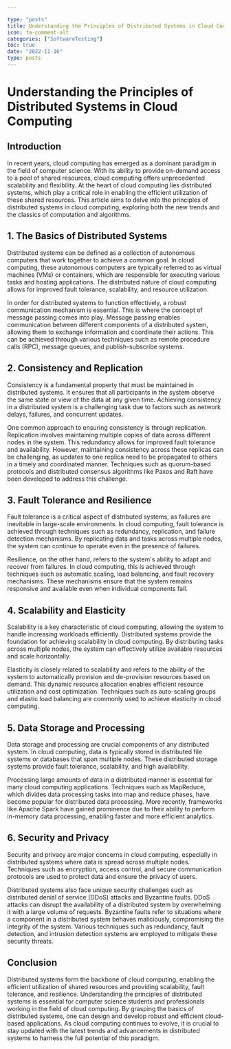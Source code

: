 ```yaml
---

type: "posts"
title: Understanding the Principles of Distributed Systems in Cloud Computing
icon: fa-comment-alt
categories: ["SoftwareTesting"]
toc: true
date: "2022-11-16"
type: posts
---
```





# Understanding the Principles of Distributed Systems in Cloud Computing

## Introduction

In recent years, cloud computing has emerged as a dominant paradigm in the field of computer science. With its ability to provide on-demand access to a pool of shared resources, cloud computing offers unprecedented scalability and flexibility. At the heart of cloud computing lies distributed systems, which play a critical role in enabling the efficient utilization of these shared resources. This article aims to delve into the principles of distributed systems in cloud computing, exploring both the new trends and the classics of computation and algorithms.

## 1. The Basics of Distributed Systems

Distributed systems can be defined as a collection of autonomous computers that work together to achieve a common goal. In cloud computing, these autonomous computers are typically referred to as virtual machines (VMs) or containers, which are responsible for executing various tasks and hosting applications. The distributed nature of cloud computing allows for improved fault tolerance, scalability, and resource utilization.

In order for distributed systems to function effectively, a robust communication mechanism is essential. This is where the concept of message passing comes into play. Message passing enables communication between different components of a distributed system, allowing them to exchange information and coordinate their actions. This can be achieved through various techniques such as remote procedure calls (RPC), message queues, and publish-subscribe systems.

## 2. Consistency and Replication

Consistency is a fundamental property that must be maintained in distributed systems. It ensures that all participants in the system observe the same state or view of the data at any given time. Achieving consistency in a distributed system is a challenging task due to factors such as network delays, failures, and concurrent updates.

One common approach to ensuring consistency is through replication. Replication involves maintaining multiple copies of data across different nodes in the system. This redundancy allows for improved fault tolerance and availability. However, maintaining consistency across these replicas can be challenging, as updates to one replica need to be propagated to others in a timely and coordinated manner. Techniques such as quorum-based protocols and distributed consensus algorithms like Paxos and Raft have been developed to address this challenge.

## 3. Fault Tolerance and Resilience

Fault tolerance is a critical aspect of distributed systems, as failures are inevitable in large-scale environments. In cloud computing, fault tolerance is achieved through techniques such as redundancy, replication, and failure detection mechanisms. By replicating data and tasks across multiple nodes, the system can continue to operate even in the presence of failures.

Resilience, on the other hand, refers to the system's ability to adapt and recover from failures. In cloud computing, this is achieved through techniques such as automatic scaling, load balancing, and fault recovery mechanisms. These mechanisms ensure that the system remains responsive and available even when individual components fail.

## 4. Scalability and Elasticity

Scalability is a key characteristic of cloud computing, allowing the system to handle increasing workloads efficiently. Distributed systems provide the foundation for achieving scalability in cloud computing. By distributing tasks across multiple nodes, the system can effectively utilize available resources and scale horizontally.

Elasticity is closely related to scalability and refers to the ability of the system to automatically provision and de-provision resources based on demand. This dynamic resource allocation enables efficient resource utilization and cost optimization. Techniques such as auto-scaling groups and elastic load balancing are commonly used to achieve elasticity in cloud computing.

## 5. Data Storage and Processing

Data storage and processing are crucial components of any distributed system. In cloud computing, data is typically stored in distributed file systems or databases that span multiple nodes. These distributed storage systems provide fault tolerance, scalability, and high availability.

Processing large amounts of data in a distributed manner is essential for many cloud computing applications. Techniques such as MapReduce, which divides data processing tasks into map and reduce phases, have become popular for distributed data processing. More recently, frameworks like Apache Spark have gained prominence due to their ability to perform in-memory data processing, enabling faster and more efficient analytics.

## 6. Security and Privacy

Security and privacy are major concerns in cloud computing, especially in distributed systems where data is spread across multiple nodes. Techniques such as encryption, access control, and secure communication protocols are used to protect data and ensure the privacy of users.

Distributed systems also face unique security challenges such as distributed denial of service (DDoS) attacks and Byzantine faults. DDoS attacks can disrupt the availability of a distributed system by overwhelming it with a large volume of requests. Byzantine faults refer to situations where a component in a distributed system behaves maliciously, compromising the integrity of the system. Various techniques such as redundancy, fault detection, and intrusion detection systems are employed to mitigate these security threats.

## Conclusion

Distributed systems form the backbone of cloud computing, enabling the efficient utilization of shared resources and providing scalability, fault tolerance, and resilience. Understanding the principles of distributed systems is essential for computer science students and professionals working in the field of cloud computing. By grasping the basics of distributed systems, one can design and develop robust and efficient cloud-based applications. As cloud computing continues to evolve, it is crucial to stay updated with the latest trends and advancements in distributed systems to harness the full potential of this paradigm.
